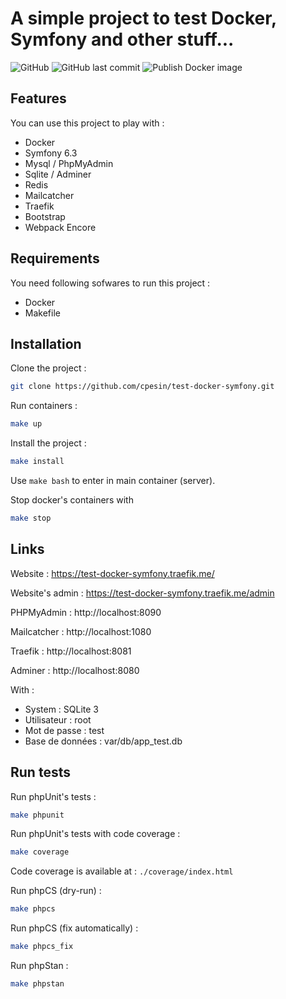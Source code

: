 A simple project to test Docker, Symfony and other stuff...
===========

![GitHub](https://img.shields.io/github/license/cpesin/test-docker-symfony)
![GitHub last commit](https://img.shields.io/github/last-commit/cpesin/test-docker-symfony)
![Publish Docker image](https://github.com/cpesin/test-docker-symfony/actions/workflows/build-docker-image.yml/badge.svg)

## Features

You can use this project to play with :
* Docker
* Symfony 6.3
* Mysql / PhpMyAdmin
* Sqlite / Adminer
* Redis
* Mailcatcher
* Traefik
* Bootstrap
* Webpack Encore

## Requirements

You need following sofwares to run this project : 
* Docker
* Makefile

## Installation

Clone the project :
``` Bash
git clone https://github.com/cpesin/test-docker-symfony.git
```

Run containers :
``` Bash
make up
```

Install the project :
``` Bash
make install
```

Use `make bash` to enter in main container (server).

Stop docker's containers with 
``` Bash
make stop
```

## Links

Website : https://test-docker-symfony.traefik.me/

Website's admin : https://test-docker-symfony.traefik.me/admin

PHPMyAdmin : http://localhost:8090

Mailcatcher : http://localhost:1080

Traefik : http://localhost:8081

Adminer : http://localhost:8080

With :
- System : SQLite 3
- Utilisateur : root
- Mot de passe : test
- Base de données : var/db/app_test.db

## Run tests

Run phpUnit's tests :
``` Bash
make phpunit
```

Run phpUnit's tests with code coverage :
``` Bash
make coverage
```

Code coverage is available at : `./coverage/index.html`

Run phpCS (dry-run) :
``` Bash
make phpcs
```

Run phpCS (fix automatically) :
``` Bash
make phpcs_fix
```

Run phpStan :
``` Bash
make phpstan
```
